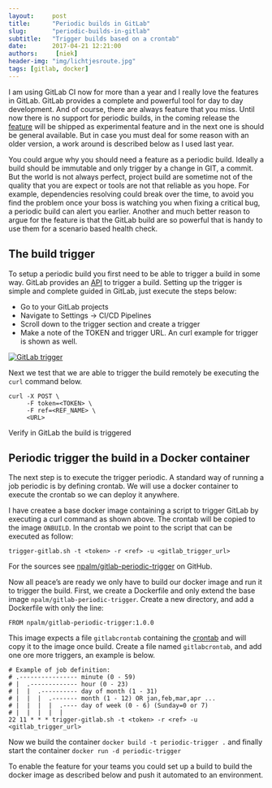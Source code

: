 ```yaml
---
layout:     post
title:      "Periodic builds in GitLab"
slug:       "periodic-builds-in-gitlab"
subtitle:   "Trigger builds based on a crontab"
date:       2017-04-21 12:21:00
authors:     [niek]
header-img: "img/lichtjesroute.jpg"
tags: [gitlab, docker]
---
```

I am using GitLab CI now for more than a year and I really love the features in GitLab. GitLab provides a complete and powerful tool for day to day development. And of course, there are always feature that you miss. Until now there is no support for periodic builds, in the coming release the [feature](https://gitlab.com/gitlab-org/gitlab-ce/issues/2989) will be shipped as experimental feature and in the next one is should be general available. But in case you must deal for some reason with an older version, a work around is described below as I used last year.

You could argue why you should need a feature as a periodic build. Ideally a build should be immutable and only trigger by a change in GIT, a commit. But the world is not always perfect, project build are sometime not of the quality that you are expect or tools are not that reliable as you hope. For example, dependencies resolving could break over the time, to avoid you find the problem once your boss is watching you when fixing a critical bug, a periodic build can alert you earlier. Another and much better reason to argue for the feature is that the GitLab build are so powerful that is handy to use them for a scenario based health check.

## The build trigger
To setup a periodic build you first need to be able to trigger a build in some way. GitLab provides an [API](https://docs.gitlab.com/ce/ci/triggers/) to trigger a build. Setting up the trigger is simple and complete guided in GitLab, just execute the steps below:

- Go to your GitLab projects
- Navigate to Settings -> CI/CD Pipelines
- Scroll down to the trigger section and create a trigger
- Make a note of the TOKEN and trigger URL. An curl example for trigger is shown as well.

<a href="#">
    <img src="{{ site.baseurl }}/img/gitlabtrigger.png" alt="GitLab trigger">
</a>

Next we test that we are able to trigger the build remotely be executing the `curl` command below.

```
curl -X POST \
     -F token=<TOKEN> \
     -F ref=<REF_NAME> \
     <URL>
```
Verify in GitLab the build is triggered

## Periodic trigger the build in a Docker container
The next step is to execute the trigger periodic. A standard way of running a job periodic is by defining crontab. We will use a docker container to execute the crontab so we can deploy it anywhere.

I have createe a base docker image containing a script to trigger GitLab by executing a curl command as shown above. The crontab will be copied to the image `ONBUILD`. In the crontab we point to the script that can be executed as follow:
```
trigger-gitlab.sh -t <token> -r <ref> -u <gitlab_trigger_url>
```
For the sources see [npalm/gitlab-periodic-trigger](https://github.com/npalm/gitlab-periodic-trigger) on GitHub.

Now all peace’s are ready we only have to build our docker image and run it to trigger the build. First, we create a Dockerfile and only extend the base image `npalm/gitlab-periodic-trigger`. Create a new directory, and add a Dockerfile with only the line:
```
FROM npalm/gitlab-periodic-trigger:1.0.0
```
This image expects a file `gitlabcrontab` containing the [crontab](https://en.wikipedia.org/wiki/Cron) and will copy it to the image once build. Create a file named `gitlabcrontab`, and add one ore more triggers, an example is below.

```
# Example of job definition:
# .---------------- minute (0 - 59)
# |  .------------- hour (0 - 23)
# |  |  .---------- day of month (1 - 31)
# |  |  |  .------- month (1 - 12) OR jan,feb,mar,apr ...
# |  |  |  |  .---- day of week (0 - 6) (Sunday=0 or 7)
# |  |  |  |  |
22 11 * * * trigger-gitlab.sh -t <token> -r <ref> -u <gitlab_trigger_url>
```
Now we build the container `docker build -t periodic-trigger .` and finally start the container `docker run -d periodic-trigger`

To enable the feature for your teams you could set up a build to build the docker image as described below and push it automated to an environment.
